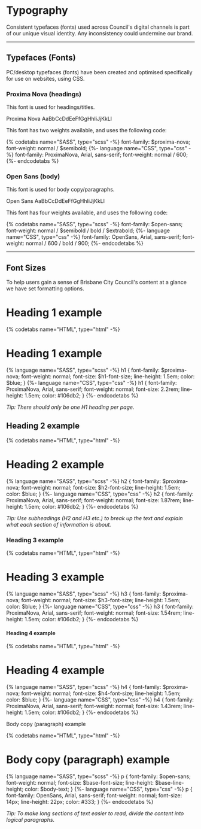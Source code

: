 # Typography

Consistent typefaces \(fonts\) used across Council's digital channels is part of our unique visual identity. Any inconsistency could undermine our brand.

---

## Typefaces \(Fonts\)

PC/desktop typefaces \(fonts\) have been created and optimised specifically for use on websites, using CSS.

### Proxima Nova \(headings\)

This font is used for headings/titles.

<p id="proxima-nova-example">Proxima Nova AaBbCcDdEeFfGgHhIiJjKkLl</p>

This font has two weights available, and uses the following code:

{% codetabs name="SASS", type="scss" -%}
font-family: $proxima-nova;
font-weight: normal / $semibold;
{%- language name="CSS", type="css" -%}
font-family: ProximaNova, Arial, sans-serif;
font-weight: normal / 600;
{%- endcodetabs %}

### Open Sans \(body\)

This font is used for body copy/paragraphs.

<p id="open-sans-example">Open Sans AaBbCcDdEeFfGgHhIiJjKkLl</p>

This font has four weights available, and uses the following code:

{% codetabs name="SASS", type="scss" -%}
font-family: $open-sans;
font-weight: normal / $semibold / bold / $extrabold;
{%- language name="CSS", type="css" -%}
font-family: OpenSans, Arial, sans-serif;
font-weight: normal / 600 / bold / 900;
{%- endcodetabs %}

---

## Font Sizes

To help users gain a sense of Brisbane City Council's content at a glance we have set formatting options.

# Heading 1 example

{% codetabs name="HTML", type="html" -%}
<h1>Heading 1 example</h1>
{% language name="SASS", type="scss" -%}
h1 {
  font-family: $proxima-nova;
  font-weight: normal;
  font-size: $h1-font-size;
  line-height: 1.5em;
  color: $blue;
}
{%- language name="CSS", type="css" -%}
h1 {
  font-family: ProximaNova, Arial, sans-serif;
  font-weight: normal;
  font-size: 2.2rem;
  line-height: 1.5em;
  color: #106db2;
}
{%- endcodetabs %}

_Tip: There should only be one H1 heading per page._

## Heading 2 example

{% codetabs name="HTML", type="html" -%}
<h1>Heading 2 example</h1>
{% language name="SASS", type="scss" -%}
h2 {
  font-family: $proxima-nova;
  font-weight: normal;
  font-size: $h2-font-size;
  line-height: 1.5em;
  color: $blue;
}
{%- language name="CSS", type="css" -%}
h2 {
  font-family: ProximaNova, Arial, sans-serif;
  font-weight: normal;
  font-size: 1.87rem;
  line-height: 1.5em;
  color: #106db2;
}
{%- endcodetabs %}

_Tip: Use subheadings \(H2 and H3 etc.\) to break up the text and explain what each section of information is about._

### Heading 3 example

{% codetabs name="HTML", type="html" -%}
<h1>Heading 3 example</h1>
{% language name="SASS", type="scss" -%}
h3 {
  font-family: $proxima-nova;
  font-weight: normal;
  font-size: $h3-font-size;
  line-height: 1.5em;
  color: $blue;
}
{%- language name="CSS", type="css" -%}
h3 {
  font-family: ProximaNova, Arial, sans-serif;
  font-weight: normal;
  font-size: 1.54rem;
  line-height: 1.5em;
  color: #106db2;
}
{%- endcodetabs %}

#### Heading 4 example

{% codetabs name="HTML", type="html" -%}
<h1>Heading 4 example</h1>
{% language name="SASS", type="scss" -%}
h4 {
  font-family: $proxima-nova;
  font-weight: normal;
  font-size: $h4-font-size;
  line-height: 1.5em;
  color: $blue;
}
{%- language name="CSS", type="css" -%}
h4 {
  font-family: ProximaNova, Arial, sans-serif;
  font-weight: normal;
  font-size: 1.43rem;
  line-height: 1.5em;
  color: #106db2;
}
{%- endcodetabs %}

Body copy \(paragraph\) example

{% codetabs name="HTML", type="html" -%}
<h1>Body copy (paragraph) example</h1>
{% language name="SASS", type="scss" -%}
p {
  font-family: $open-sans;
  font-weight: normal;
  font-size: $base-font-size;
  line-height: $base-line-height;
  color: $body-text;
}
{%- language name="CSS", type="css" -%}
p {
  font-family: OpenSans, Arial, sans-serif;
  font-weight: normal;
  font-size: 14px;
  line-height: 22px;
  color: #333;
}
{%- endcodetabs %}

_Tip: To make long sections of text easier to read, divide the content into logical paragraphs._
